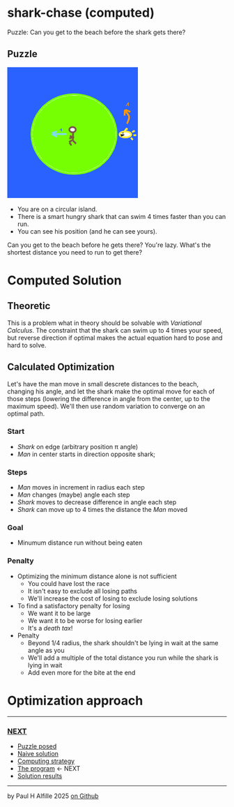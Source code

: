 # shark-chase (computed)
Puzzle: Can you get to the beach before the shark gets there? 

## Puzzle

![picture](picture.png)

* You are on a circular island.
* There is a smart hungry shark that can swim 4 times faster than you can run. 
* You can see his position (and he can see yours).

Can you get to the beach before he gets there?
You're lazy. What's the shortest distance you need to run to get there?

# Computed Solution

## Theoretic

This is a problem what in theory should be solvable with *Variational Calculus*. The constraint that the shark can swim up to 4 times your speed, but reverse direction if optimal makes the actual equation hard to pose and hard to solve.

## Calculated Optimization

Let's have the man move in small descrete distances to the beach, changing his angle, and let the shark make the optimal move for each of those steps (lowering the difference in angle from the center, up to the maximum speed). We'll then use random variation to converge on an optimal path.

### Start
* _Shark_ on edge (arbitrary position &pi; angle)
* _Man_ in center starts in direction opposite shark; 

### Steps

* _Man_ moves in increment in radius each step
* _Man_ changes (maybe) angle each step
* _Shark_ moves to decrease difference in angle each step
* _Shark_ can move up to 4 times the distance the _Man_ moved

### Goal
* Minumum distance run without being eaten

### Penalty
* Optimizing the minimum distance alone is not sufficient 
   * You could have lost the race
   * It isn't easy to exclude all losing paths
   * We'll increase the cost of losing to exclude losing solutions
* To find a satisfactory penalty for losing
   * We want it to be large
   * We want it to be worse for losing earlier
   * It's a *death tax*!
* Penalty
   * Beyond 1/4 radius, the shark shouldn't be lying in wait at the same angle as you
   * We'll add a multiple of the total distance you run while the shark is lying in wait
   * Add even more for the bite at the end

# Optimization approach

------------
### [NEXT](README4.md)

* [Puzzle posed](README.md)
* [Naive solution](README2.md)
* [Computing strategy](README3.md)
* [The program](README4.md) <- NEXT
* [Solution results](README5.md)
-----------
by Paul H Alfille 2025
[on Github](https://github.com/alfille/shark-chase)
